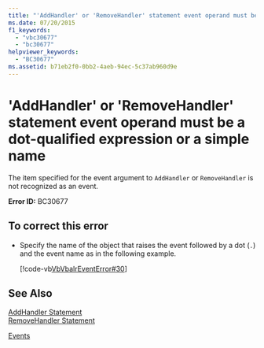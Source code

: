 ```yaml
---
title: "'AddHandler' or 'RemoveHandler' statement event operand must be a dot-qualified expression or a simple name"
ms.date: 07/20/2015
f1_keywords: 
  - "vbc30677"
  - "bc30677"
helpviewer_keywords: 
  - "BC30677"
ms.assetid: b71eb2f0-0bb2-4aeb-94ec-5c37ab960d9e
---
```

# 'AddHandler' or 'RemoveHandler' statement event operand must be a dot-qualified expression or a simple name
The item specified for the event argument to `AddHandler` or `RemoveHandler` is not recognized as an event.  
  
 **Error ID:** BC30677  
  
## To correct this error  
  
-   Specify the name of the object that raises the event followed by a dot (`.`) and the event name as in the following example.  
  
     [!code-vb[VbVbalrEventError#30](../../visual-basic/language-reference/error-messages/codesnippet/VisualBasic/bc30677_1.vb)]  
  
## See Also  
 [AddHandler Statement](../../visual-basic/language-reference/statements/addhandler-statement.md)  
 [RemoveHandler Statement](../../visual-basic/language-reference/statements/removehandler-statement.md)  
   
 [Events](../../visual-basic/programming-guide/language-features/events/index.md)
